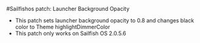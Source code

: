 #Sailfishos patch: Launcher Background Opacity
 - This patch sets launcher background opacity to 0.8 and changes black color to Theme highlightDimmerColor
 - This patch only works on Sailfish OS 2.0.5.6
